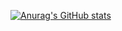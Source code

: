 [![Anurag's GitHub stats](https://github-readme-stats.vercel.app/api?username=Helarioss&show_icons=true&theme=jolly)](https://github.com/anuraghazra/github-readme-stats)
